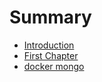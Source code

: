 # Summary

* [Introduction](README.md)
* [First Chapter](chapter1.md)
* [docker mongo](docker-mongo.md)

